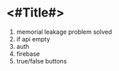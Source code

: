 #  <#Title#>

1. memorial leakage problem solved
2. if api empty
3. auth
4. firebase
5. true/false buttons
